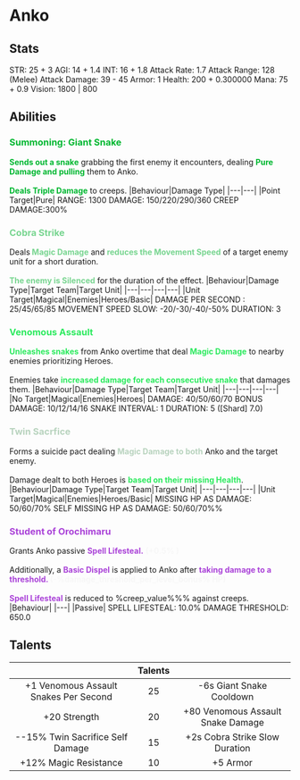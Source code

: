 # Anko
## Stats
STR: 25 + 3
AGI: 14 + 1.4
INT: 16 + 1.8
Attack Rate: 1.7
Attack Range: 128 (Melee)
Attack Damage: 39 - 45
Armor: 1
Health: 200 + 0.300000
Mana: 75 + 0.9
Vision: 1800 | 800
## Abilities
### <b><font color='#00B730'>Summoning: Giant Snake</font></b>
<b><font color='#00B730'>Sends out a snake</font></b> grabbing the first enemy it encounters, dealing <b><font color='#00B730'>Pure Damage and pulling</font></b> them to Anko. <br><br> <b><font color='#00B730'>Deals Triple Damage</font></b> to creeps.
|Behaviour|Damage Type|
|---|---|
|Point Target|Pure|
RANGE: 1300
DAMAGE: 150/220/290/360
CREEP DAMAGE:300%
### <b><font color='#78D590'>Cobra Strike</font></b>
Deals<b><font color='#78D590'> Magic Damage</font></b> and <b><font color='#78D590'>reduces the Movement Speed</font></b> of a target enemy unit for a short duration. <br><br> <b><font color='#78D590'>The enemy is Silenced</font></b> for the duration of the effect.
|Behaviour|Damage Type|Target Team|Target Unit|
|---|---|---|---|
|Unit Target|Magical|Enemies|Heroes/Basic|
DAMAGE PER SECOND : 25/45/65/85
MOVEMENT SPEED SLOW: -20/-30/-40/-50%
DURATION: 3
### <b><font color='#2CEA5E'>Venomous Assault</font></b>
<b><font color='#2CEA5E'>Unleashes snakes</font></b> from Anko overtime that deal <b><font color='#2CEA5E'>Magic Damage</font></b> to nearby enemies prioritizing Heroes. <br><br> Enemies take <b><font color='#2CEA5E'>increased damage for each consecutive snake</font></b> that damages them.
|Behaviour|Damage Type|Target Team|Target Unit|
|---|---|---|---|
|No Target|Magical|Enemies|Heroes|
DAMAGE: 40/50/60/70
BONUS DAMAGE: 10/12/14/16
SNAKE INTERVAL: 1
DURATION: 5 ([Shard] 7.0)
### <b><font color='#B8D3BE'>Twin Sacrfice</font></b>
Forms a suicide pact dealing <b><font color='#B8D3BE'>Magic Damage to both</font></b> Anko and the target enemy. <br><br> Damage dealt to both Heroes is <b><font color='#2CEA5E'>based on their missing Health</font></b>.
|Behaviour|Damage Type|Target Team|Target Unit|
|---|---|---|---|
|Unit Target|Magical|Enemies|Heroes/Basic|
MISSING HP AS DAMAGE: 50/60/70%
SELF MISSING HP AS DAMAGE: 50/60/70%%
### <b><font color='#AA43D8'>Student of Orochimaru</font></b>
Grants Anko passive <b><font color='#AA43D8'>Spell Lifesteal.</font></b> <b><font color='#F7F7F7'>(+0.5% )</font></b> <br><br> Additionally, a <b><font color='#AA43D8'>Basic Dispel</font></b> is applied to Anko after <b><font color='#AA43D8'>taking damage to a threshold. </font></b> <b><font color='#F7F7F7'>(-%damage_threshold_per_level_bonus% HP)</font></b><br><br><b><font color='#AA43D8'>Spell Lifesteal</font></b> is reduced to %creep_value%%% against creeps.
|Behaviour|
|---|
|Passive|
SPELL LIFESTEAL: 10.0%
DAMAGE THRESHOLD: 650.0
## Talents
| | Talents | |
| :---: | :---: | :---: |
| +1 Venomous Assault Snakes Per Second | 25 | -6s Giant Snake Cooldown |
| +20 Strength | 20 | +80 Venomous Assault Snake Damage |
| --15% Twin Sacrifice Self Damage | 15 | +2s Cobra Strike Slow Duration  |
| +12% Magic Resistance | 10 | +5 Armor |
